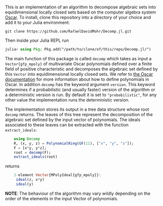 



This is an implementation of an algorithm to decompose algebraic sets
into equidimensional locally closed sets based on the computer algebra
system [Oscar](https://oscar.computeralgebra.de/). To install, clone this repository into a directory of your
choice and add it to your Julia environment:

    git clone https://github.com/RafaelDavidMohr/Decomp.jl.git 

Then inside your Julia REPL run

```julia
julia> using Pkg; Pkg.add("/path/to/clone/of/this/repo/Decomp.jl/")
```


The main function of this package is called `decomp` which takes as
input a `Vector{gfp_mpoly}` of multivariate Oscar polynomials defined
over a finite field of positive characteristic and decomposes the
algebraic set defined by this `Vector` into equidimensional locally
closed sets. We refer to [the Oscar
documentation](https://docs.oscar-system.org/stable/) for more
information about how to define polynomials in Oscar. In addition
`decomp` has the keyword argument `version`. This keyword determines
if a probabilistic (and usually faster) version of the algorithm or a
deterministic version is run. By default it is set to
`"probabilistic"`, for any other value the implementation runs the
deterministic version.

The implementation stores its output in a tree data structure whose
root `decomp` returns. The leaves of this tree represent the decomposition
of the algebraic set defined by the input vector of polynomials. The
ideals associated to these leaves can be extracted with the function
`extract_ideals`: 

```julia
    using Decomp
    R, (x, y, z) = PolynomialRing(GF(11), ["x", "y", "z"]);
    F = [x*y, y*z];
    root = decomp(F);
    extract_ideals(root)
```

returns

```julia
    2-element Vector{MPolyIdeal{gfp_mpoly}}:
     ideal(z, x*y)
     ideal(y)
```

**NOTE**: The behaviour of the algorithm may vary wildly depending on the
order of the elements in the input Vector of polynomials.

